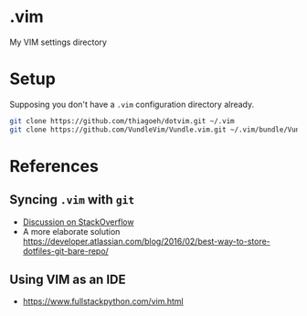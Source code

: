 # .vim
My VIM settings directory

# Setup

Supposing you don't have a `.vim` configuration directory already.
```bash
git clone https://github.com/thiagoeh/dotvim.git ~/.vim
git clone https://github.com/VundleVim/Vundle.vim.git ~/.vim/bundle/Vundle.vim
```
# References

## Syncing `.vim` with `git`
- [Discussion on StackOverflow](https://stackoverflow.com/a/18203545)
- A more elaborate solution https://developer.atlassian.com/blog/2016/02/best-way-to-store-dotfiles-git-bare-repo/

## Using VIM as an IDE
- https://www.fullstackpython.com/vim.html

